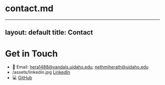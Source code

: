 # contact.md
---
layout: default
title: Contact
---

# Get in Touch

- 📧 Email: hera1488@vandals.uidaho.edu; nethmiherath@uidaho.edu
- /assets/linkedin.jpg [LinkedIn](https://linkedin.com/in/nethmih)
- 💻 [GitHub](https://github.com/nethmiherath )
